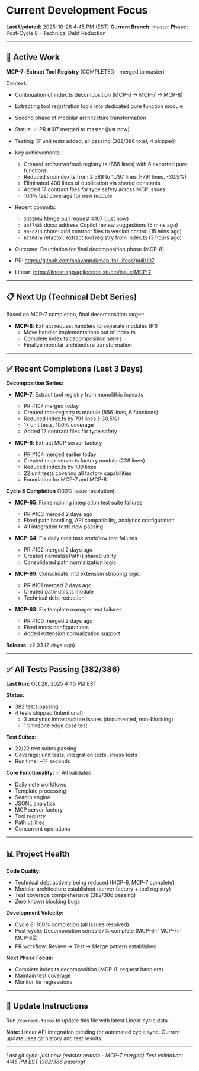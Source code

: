 # Current Development Focus

**Last Updated:** 2025-10-28 4:45 PM (EST)
**Current Branch:** master
**Phase:** Post-Cycle 8 - Technical Debt Reduction

---

## 🔧 Active Work

**MCP-7: Extract Tool Registry** (COMPLETED - merged to master)

Context:

- Continuation of index.ts decomposition (MCP-6 → MCP-7 → MCP-8)
- Extracting tool registration logic into dedicated pure function module
- Second phase of modular architecture transformation

- Status: ✅ PR #107 merged to master (just now)
- Testing: 17 unit tests added, all passing (382/386 total, 4 skipped)
- Key achievements:
  - Created src/server/tool-registry.ts (856 lines) with 6 exported pure functions
  - Reduced src/index.ts from 2,588 to 1,797 lines (-791 lines, -30.5%)
  - Eliminated 400 lines of duplication via shared constants
  - Added 17 contract files for type safety across MCP issues
  - 100% test coverage for new module
- Recent commits:
  - `3d61b6a` Merge pull request #107 (just now)
  - `abf7485` docs: address Copilot review suggestions (5 mins ago)
  - `905c213` chore: add contract files to version control (15 mins ago)
  - `b750dfe` refactor: extract tool registry from index.ts (3 hours ago)
- Outcome: Foundation for final decomposition phase (MCP-8)
- PR: https://github.com/shayonpal/mcp-for-lifeos/pull/107
- Linear: https://linear.app/agilecode-studio/issue/MCP-7

---

## 📋 Next Up (Technical Debt Series)

Based on MCP-7 completion, final decomposition target:

- **MCP-8**: Extract request handlers to separate modules (P1)
  - Move handler implementations out of index.ts
  - Complete index.ts decomposition series
  - Finalize modular architecture transformation

---

## ✅ Recent Completions (Last 3 Days)

**Decomposition Series:**

- **MCP-7**: Extract tool registry from monolithic index.ts
  - PR #107 merged today
  - Created tool-registry.ts module (856 lines, 6 functions)
  - Reduced index.ts by 791 lines (-30.5%)
  - 17 unit tests, 100% coverage
  - Added 17 contract files for type safety

- **MCP-6**: Extract MCP server factory
  - PR #104 merged earlier today
  - Created mcp-server.ts factory module (238 lines)
  - Reduced index.ts by 109 lines
  - 22 unit tests covering all factory capabilities
  - Foundation for MCP-7 and MCP-8

**Cycle 8 Completion** (100% issue resolution):

- **MCP-65**: Fix remaining integration test suite failures
  - PR #103 merged 2 days ago
  - Fixed path handling, API compatibility, analytics configuration
  - All integration tests now passing

- **MCP-64**: Fix daily note task workflow test failures
  - PR #102 merged 2 days ago
  - Created normalizePath() shared utility
  - Consolidated path normalization logic

- **MCP-89**: Consolidate .md extension stripping logic
  - PR #101 merged 2 days ago
  - Created path-utils.ts module
  - Technical debt reduction

- **MCP-63**: Fix template manager test failures
  - PR #100 merged 2 days ago
  - Fixed mock configurations
  - Added extension normalization support

**Release**: v2.0.1 (2 days ago)

---

## ✅ All Tests Passing (382/386)

**Last Run:** Oct 28, 2025 4:45 PM EST

**Status:**

- 382 tests passing
- 4 tests skipped (intentional):
  - 3 analytics infrastructure issues (documented, non-blocking)
  - 1 timezone edge case test

**Test Suites:**

- 22/22 test suites passing
- Coverage: unit tests, integration tests, stress tests
- Run time: ~17 seconds

**Core Functionality:** ✅ All validated

- Daily note workflows
- Template processing
- Search engine
- JSONL analytics
- MCP server factory
- Tool registry
- Path utilities
- Concurrent operations

---

## 📊 Project Health

**Code Quality:**

- Technical debt actively being reduced (MCP-6, MCP-7 complete)
- Modular architecture established (server factory + tool registry)
- Test coverage comprehensive (382/386 passing)
- Zero known blocking bugs

**Development Velocity:**

- Cycle 8: 100% completion (all issues resolved)
- Post-cycle: Decomposition series 67% complete (MCP-6✅ MCP-7✅ MCP-8⏳)
- PR workflow: Review → Test → Merge pattern established

**Next Phase Focus:**

- Complete index.ts decomposition (MCP-8: request handlers)
- Maintain test coverage
- Monitor for regressions

---

## 🔄 Update Instructions

Run `/current-focus` to update this file with latest Linear cycle data.

**Note:** Linear API integration pending for automated cycle sync. Current update uses git history and test results.

---

_Last git sync: just now (master branch - MCP-7 merged)_
_Test validation: 4:45 PM EST (382/386 passing)_
